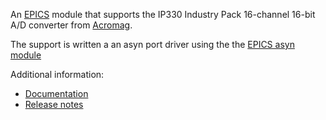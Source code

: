 An [EPICS](http://www.aps.anl.gov/epics/) 
module that supports the IP330 Industry Pack 16-channel 16-bit A/D converter from
[Acromag](http://www.acromag.com). 

The support is written a an asyn port driver using the the [EPICS asyn module](https://github.com/epics-modules/asyn)

Additional information:
* [Documentation](http://cars.uchicago.edu/software/epics/ip330Doc.html)
* [Release notes](http://cars.uchicago.edu/software/epics/ip330ReleaseNotes.html)
